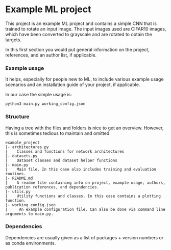 # Example ML project
This project is an example ML project and contains a simple CNN 
that is trained to rotate an input image.
The input images used are CIFAR10 images, which have been converted to grayscale and
are rotated to obtain the targets.

In this first section you would put general information on the project, references, and
 an author list, if applicable.

### Example usage
It helps, especially for people new to ML, to include various example usage scenarios and
 an installation guide of your project, if applicable.

In our case the simple usage is:
```
python3 main.py working_config.json
```

### Structure
Having a tree with the files and folders is nice to get an overview.
However, this is sometimes tedious to maintain and omitted.
```
example_project
|- architectures.py
|    Classes and functions for network architectures
|- datasets.py
|    Dataset classes and dataset helper functions
|- main.py
|    Main file. In this case also includes training and evaluation routines.
|- README.md
|    A readme file containing info on project, example usage, authors, publication references, and dependencies.
|- utils.py
|    Utility functions and classes. In this case contains a plotting function.
|- working_config.json
|     An example configuration file. Can also be done via command line arguments to main.py.
```

### Dependencies
Dependencies are usually given as a list of packages + version numbers or as conda environments.
